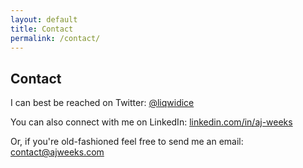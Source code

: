 ```yaml
---
layout: default
title: Contact
permalink: /contact/
---
```


## Contact

I can best be reached on Twitter: <a class="underline" href="http://twitter.com/liqwidice"><i class="icon fa fa-twitter" aria-hidden="true" style="color: #222"></i> @liqwidice</a>

You can also connect with me on LinkedIn: <a class="underline" href="https://www.linkedin.com/in/aj-weeks/"><i class="icon fa fa-linkedin-square" aria-hidden="true" style="color: #222"></i> linkedin.com/in/aj-weeks</a>

Or, if you're old-fashioned feel free to send me an email: <a class="underline" href="mailto:contact@ajweeks.com">contact@ajweeks.com</a>
